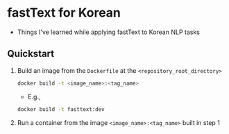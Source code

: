 # fastText for Korean

- Things I've learned while applying fastText to Korean NLP tasks

## Quickstart

1. Build an image from the `Dockerfile` at the `<repository_root_directory>`

    ```Bash
    docker build -t <image_name>:<tag_name>
    ```
    
    - E.g.,
    
    ```Bash
    docker build -t fasttext:dev
    ```
    
2. Run a container from the image `<image_name>:<tag_name>` built in step 1


